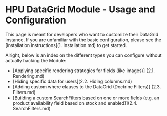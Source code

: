 # HPU DataGrid Module - Usage and Configuration
This page is meant for developers who want to customize their DataGrid instance.
If you are unfamiliar with the basic configuration, please see the [installation instructions](1. Installation.md) to get started.

Alright, below is an index on the different types you can configure without actually hacking the Module:

- [Applying specific rendering strategies for fields (like images)] (2.1. Rendering.md)
- [Hiding specific data for users](2.2. Hiding columns.md)
- [Adding custom where clauses to the DataGrid (Doctrine Filters)] (2.3. Filters.md)
- [Building a custom SearchFilters based on one or more fields (e.g. an product availability field based on stock and enabled)](2.4. SearchFilters.md)
